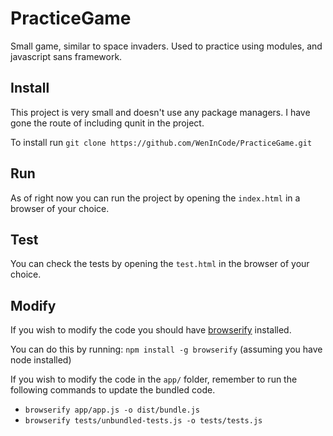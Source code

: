 # PracticeGame
Small game, similar to space invaders. Used to practice using modules, and javascript sans framework.

## Install
This project is very small and doesn't use any package managers. I have gone the route of including qunit in the project.

To install run `git clone https://github.com/WenInCode/PracticeGame.git`

## Run
As of right now you can run the project by opening the `index.html` in a browser of your choice.

## Test
You can check the tests by opening the `test.html` in the browser of your choice.

## Modify
If you wish to modify the code you should have [browserify](http://browserify.org/) installed. 

You can do this by running: `npm install -g browserify` (assuming you have node installed)

If you wish to modify the code in the `app/` folder, remember to run the following commands to update the bundled code.

- `browserify app/app.js -o dist/bundle.js`
- `browserify tests/unbundled-tests.js -o tests/tests.js`
